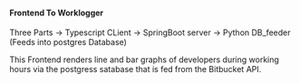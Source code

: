 #### Frontend To Worklogger

Three Parts -> Typescript CLient -> SpringBoot server -> Python DB_feeder (Feeds into postgres Database)

This Frontend renders line and bar graphs of developers during working hours via the postgress satabase that is fed from the Bitbucket API.
